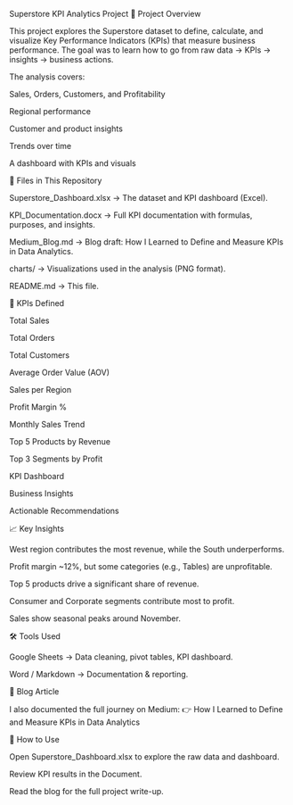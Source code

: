 Superstore KPI Analytics Project
🚀 Project Overview

This project explores the Superstore dataset to define, calculate, and visualize Key Performance Indicators (KPIs) that measure business performance. The goal was to learn how to go from raw data → KPIs → insights → business actions.

The analysis covers:

Sales, Orders, Customers, and Profitability

Regional performance

Customer and product insights

Trends over time

A dashboard with KPIs and visuals

📂 Files in This Repository

Superstore_Dashboard.xlsx → The dataset and KPI dashboard (Excel).

KPI_Documentation.docx → Full KPI documentation with formulas, purposes, and insights.

Medium_Blog.md → Blog draft: How I Learned to Define and Measure KPIs in Data Analytics.

charts/ → Visualizations used in the analysis (PNG format).

README.md → This file.

📑 KPIs Defined

Total Sales

Total Orders

Total Customers

Average Order Value (AOV)

Sales per Region

Profit Margin %

Monthly Sales Trend

Top 5 Products by Revenue

Top 3 Segments by Profit

KPI Dashboard

Business Insights

Actionable Recommendations

📈 Key Insights

West region contributes the most revenue, while the South underperforms.

Profit margin ~12%, but some categories (e.g., Tables) are unprofitable.

Top 5 products drive a significant share of revenue.

Consumer and Corporate segments contribute most to profit.

Sales show seasonal peaks around November.

🛠️ Tools Used

Google Sheets → Data cleaning, pivot tables, KPI dashboard.


Word / Markdown → Documentation & reporting.

📝 Blog Article

I also documented the full journey on Medium:
👉 How I Learned to Define and Measure KPIs in Data Analytics

📌 How to Use

Open Superstore_Dashboard.xlsx to explore the raw data and dashboard.

Review KPI results in the Document.


Read the blog for the full project write-up.


